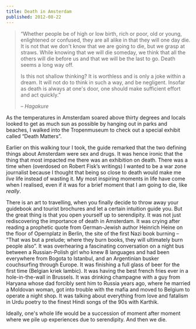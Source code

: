 ```yaml
---
title: Death in Amsterdam
published: 2012-08-22
---
```


> “Whether people be of high or low birth, rich or poor, old or young, enlightened or confused, they are all alike in that they will one day die. It is not that we don't know that we are going to die, but we grasp at straws. While knowing that we will die someday, we think that all the others will die before us and that we will be the last to go. Death seems a long way off.
>
> Is this not shallow thinking? It is worthless and is only a joke within a dream. It will not do to think in such a way, and be negligent. Insofar as death is always at one's door, one should make sufficient effort and act quickly.”
>
> <cite title="Hagakure">– Hagakure</cite>

As the temperatures in Amsterdam soared above thirty degrees and locals looked to get as much sun as possible by hanging out in parks and beaches, I walked into the Tropenmuseum to check out a special exhibit called “Death Matters”.

Earlier on this walking tour I took, the guide remarked that the two defining things about Amsterdam were sex and drugs. It was hence ironic that the thing that most impacted me there was an exhibition on death. There was a time when (overdosed on Robert Fisk’s writings) I wanted to be a war zone journalist because I thought that being so close to death would make me *live* life instead of wasting it. My most inspiring moments in life have come when I realised, even if it was for a brief moment that I am going to die, like *really*.

There is an art to travelling, when you finally decide to throw away your guidebook and tourist brochures and let a certain intuition guide you. But the great thing is that you open yourself up to serendipity. It was not just rediscovering the importance of death in Amsterdam. It was crying after reading a prophetic quote from German-Jewish author Heinrich Heine on the floor of Opernplatz in Berlin, the site of the first Nazi book burning – “That was but a prelude; where they burn books, they will ultimately burn people also”. It was overhearing a fascinating conversation on a night bus between a Russian-Polish girl who knew 8 languages and had been everywhere from Bogota to Istanbul, and an Argentinian busker couchsurfing through Europe. It was finishing a full glass of beer for the first time (Belgian kriek lambic). It was having the best french fries ever in a hole-in-the-wall in Brussels. It was drinking champagne with a guy from Haryana whose dad forcibly sent him to Russia years ago, where he married a Moldovan woman, got into trouble with the mafia and moved to Belgium to operate a night shop. It was talking about everything from love and fatalism in Urdu poetry to the finest Hindi songs of the 90s with Karthik.

Ideally, one's whole life would be a succession of moment after moment where we pile up experiences due to serendipity. And then we die.

